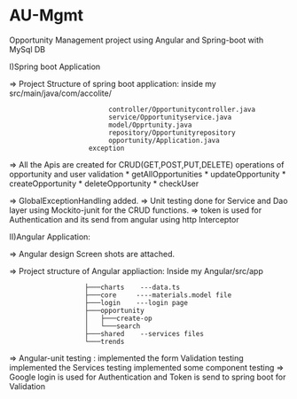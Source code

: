 # AU-Mgmt
Opportunity Management project using Angular and Spring-boot with MySql DB
 
I)Spring boot Application

=> Project Structure of spring boot application:
	inside my src/main/java/com/accolite/
   
                             controller/Opportunitycontroller.java
                             service/Opportunityservice.java
                             model/Opprtunity.java
                             repository/Opportunityrepository
                             opportunity/Application.java
			      		exception
							 
=> All the Apis are created for CRUD(GET,POST,PUT,DELETE) operations of opportunity and user validation
	* getAllOpportunities
	* updateOpportunity
	* createOpportunity
	* deleteOpportunity
	* checkUser
	
=> GlobalExceptionHandling added.
=> Unit testing done for Service and Dao layer using Mockito-junit for the CRUD functions.
=> token is used for Authentication and its send from angular using http Interceptor


II)Angular Application:

=> Angular design Screen shots are attached.

=> Project structure of Angular appliaction:
	Inside my Angular/src/app
                       
                       ├───charts    ---data.ts
                       ├───core     ----materials.model file 
                       ├───login    ---login page
                       ├───opportunity
                       │   ├───create-op  
                       │   └───search
                       ├───shared    --services files
                       └───trends
=> Angular-unit testing :
	 implemented the form Validation testing
	 implemented the Services testing
	 implemented some component testing
=> Google login is used for Authentication and Token is send to spring boot for Validation

